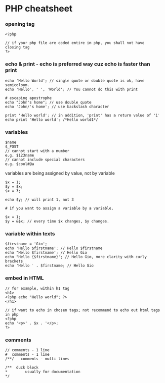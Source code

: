 # PHP cheatsheet

###  opening tag
```
<?php

// if your php file are coded entire in php, you shall not have closing tag
?>
```
###  echo & print - echo is preferred way cuz echo is faster than print
```
echo 'Hello World'; // single quote or double quote is ok, have semicoloum.
echo 'Hello', ' ', 'World'; // You cannot do this with print

# escaping apostrophe
echo "John's home"; // use double quote
echo 'John/'s home'; // use backslash character

print 'Hello world'; // in addition, 'print' has a return value of '1'
echo print 'Hello world'; /*Hello world1*/
```

### variables
```
$name
$_POST
// cannot start with a number
e.g. $123name
// cannot include special characters
e.g. $cool#@a
```
variables are being assigned by value, not by variable
```
$x = 1;
$y = $x;
$x = 3;

echo $y; // will print 1, not 3

# if you want to assign a variable by a variable.

$x = 1;
$y = &$x; // every time $x changes, $y changes.
```

### variable within texts
```
$firstname = 'Gio';
echo 'Hello $firstname'; // Hello $firstname
echo "Hello $firstname'; // Hello Gio
echo "Hello {$firstname}'; // Hello Gio, more clarity with curly brackets
echo 'Hello ' . $firstname; // Hello Gio
```

### embed in HTML
```
// for example, within h1 tag
<h1>
<?php echo "Hello world"; ?>
</h1>

// if want to echo in chosen tags; not recommend to echo out html tags in php
<?php
echo '<p>' . $x . '</p>;
?>
```

### comments
```
// comments - 1 line
#  comments - 1 line
/**/   comments - multi lines

/**  duck block
*		 usually for documentation
*/
```
